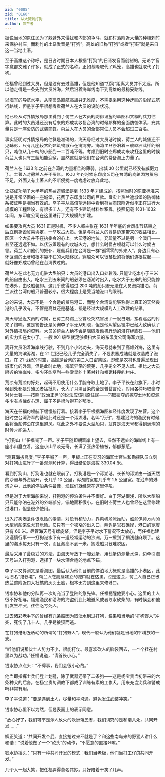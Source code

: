 ```yaml
---
aid: "0005"
zid: "0160"
title: 从大员到打狗
author: 吹牛者
---
```


据说当地的原住民为了躲避外来侵扰和内部的争斗，就在村落附近大量的种植刺竹来保护村庄，而刺竹的土语发音是“打狗”。高雄的旧称“打狗”或者“打鼓”就是来自这一当地土语。

至于高雄这个称呼，是日占时期日本人根据“打狗”的日语发音而创制的。无论字音字意都文雅了许多，就成了正式的名称。正如基隆取代了鸡笼，高雄也就取代了打狗。

任福曾经到过大员，但是没有去过高雄，但是他知道“打狗”距离大员并不太远。所以他走得是一条先到大员外海，然后沿着海岸线南下到高雄的最稳妥路线。

以海军的导航水平，从南澳岛直航高雄并无难度，不需要采用这种迂回的沿岸式航行路线，但是李子平很想看看荷兰人在大员的设防状况。

他已经从对外情报局那里得到了荷兰人在大员的防御设施的草图和大概的兵力估算。此时的大员港还没有后来的郑成功收复台湾的时候那样的全面防御体系，充其量只是一座设防的武装商馆。荷兰人在大员的全部常住人员不会超过三百名。

事实证明对外情报局的估算是准确的，海天号经过大员港时候，荷兰人的城堡还不见踪影，只有几座较大的建筑物散布在海湾旁。海湾里只停泊着三艘欧洲式样的船只，吨位从几十吨的小船到一二百吨不等。考虑到旧时空郑成功来攻打这里的时候荷兰人也只有三艘船能迎敌，显然这就是他们在台湾的常备海上力量了。

荷兰人在 1633 年之前在台湾的力量相当的薄弱。出城 30 公里就已经没有威慑力了。土著人对荷兰人并不买账。1630 年的时候东印度公司在台湾的商馆因为贸易不足，外面又有土著人的不断侵扰一度考虑过放弃此地。

让郑成功啃了大半年的热兰遮城堡是到 1633 年才建成的，按照当时的东亚标准来说是非常坚固的一座城堡，花费了东印度公司的巨款。事实上热兰遮城堡的防御体系被证明是相当有效的。李子平从高倍望远镜中看到荷兰商馆附近似乎正在进行大规模的工程建设，有很多工人，还有不少建筑材料堆积着。按照记载 1631-1632 年间，东印度公司在这里进行了大规模的扩建。

如果要攻克大员 1631 正是时机，不少人都主张在 1631 年年底的台风季节结束之后立刻撕毁贸易协定，一举攻占大员。但是与荷兰人的贸易协定带来的收益相比，区区一个大员并不在执委会的心上。大员港的地位，充其量不过是另一个澳门——甚至还远远不如。以伏波军现有的攻城火力，想什么时候占领就可以什么时候占领。荷兰人和他们的奴仆、雇佣兵们在台湾是一群“孤零零的外来人”，身边只有心怀叵测的土著和根本靠不住的大陆移民。穿越众可以很轻松的将他们连根拔起——就好像郑成功曾经在台湾做过的。

荷兰人在此也无力屯驻大型船只：大员的港口出入口处较浅. 只能让吃水小于三米的船自由出入，吃水三到五米间的船必须在涨潮时出入，吃水大于五米的船只能停在港外，由驳船装卸。这几乎使得超过 200 吨的船只都无法在大员港内锚泊。荷兰派往台湾的船只普遍较小，很大程度上是受当地港口的限制。

总的来说，大员不是一个合适的贸易港口，而整个台湾岛能够称得上真正的天然良港的几乎没有，不管是高雄还是基隆，都是经过大规模的人工改建的结果。

海天号逼近大员的时候，在荷兰商馆上空曾经突然冒出了一股白烟，接着远远的传来了炮响。这是警告还是问询李子平无从知晓，但是他从望远镜中已经大致确认了对外情报局的资料。大员的荷兰人绝不会是阻碍发动机行动的潜在绊脚石——他们的实力实在太小了。一艘 901 级型就足够横扫大员的东印度公司海军力量。

离开大员沿着海岸线行驶，不到几个小时功夫，海天号就来到了高雄外海，这里有大量的海滨泻湖，在 21 世纪已经几乎完全消失了，不是淤塞成陆就是改造成了港口。在 21 世纪的时空，高雄是台湾的第二人口密集区，即使是农村也普遍呈现出城市化的外观，但是此时此地，海滨异常的荒芜，几乎完全不见人烟。相比之大员附近的海岸线，多少还能见到一些零星的土著村社和福建移民的村庄。

荒凉有荒凉的好处，起码不用使用什么手腕夺取土地了。李子平长在红旗下，小时候到处都是对殖民者猛批判，长大了耳渲目染的全是普世言论，对用各种巧取豪夺对付土著——按照“政治正确”的说法应该叫原住民——巧取豪夺的掠夺土地和资源多少有点愧疚心理，属于不是很放得开的那类。

海天在任福的领航下缓慢航行着。接着李子平根据海图和经纬度发现了左营。这个旧时空台湾海军的基地此时还是一个泻湖港，名叫“万丹”，福建沿海的渔民有时候会将渔船停泊在这里避风。除此之外不要说大型船只，就算是海天号都得到满潮的时候才能进入。

“打狗山！”任福喊了一声。李子平随即朝着岸上望去，果然不远处的海岸线上有一座小山矗立着，这座小山平淡无奇，长满了亚热带植被，郁郁葱葱。

“测算海拔高度。”李子平喊了一声，甲板上正在实习的海军士官生和勘探队员立刻对打狗山进行了一番观测和计算，得出结论是海拔 330.04 米。

看到打狗山，打狗港也就在眼前了。打狗港是一个泻湖港。长长的泻湖由一道天然的沙洲与外海隔开，长几乎 10 公里，泻湖的宽度几乎有 1.5 公里宽。在沿岸的港湾之中，此地的停泊条件最佳，渔民们就经常在这里停船。

但是对于大型海船来说，打狗港的停泊条件并不很好。由于泻湖很浅，所以大型船只只能停泊在港外的外端部分，锚地面积很小。在旧时空荷兰人也曾经在这里修建过港口，但是很少使用。

进入打狗港是件很危险的事情，对没有机动力，靠风帆潮流推动，船舵保持方向的大型帆船来说尤其危险。它只有一个狭窄的出入口，两边是岩石礁岸，港口的宽度只有 60 米。尽管海天号有螺旋桨，但是李子平对水下情况不太放心，而任福也建议谨慎行事——打狗港水下有一道经常运动的沙洲，万一擦到了搁浅就麻烦了。这里的潮水每天只有一次，而且潮高不到一米。搁浅船只很难脱困。

最后采用了最稳妥的方法，由海天号放下一艘划艇，用划艇边测量水深，边牵引海天号进入打狗港，选择了一块水深合适的地点下锚。

李子平又算测又是看海图，最后认为他们目前的停泊地大概就是高雄的小港区，此地旧名“港仔墘”，荷兰人在高雄建立的港口就在这里。但是这会，荷兰人自己正被热兰遮附近四大社搞的灰头土脸，根本无力到这里来修港口。

钱水协和他的分队再一次的充当了登陆的急先锋。任福提醒他要小心。这里的土人很不好相与。福建渔民和沿海的海盗们到此地避风或者取水砍柴的，有时候会和他们发生冲突，往往吃亏死人。

过去诸彩老手下的曾经有几条船因为取淡水到过打狗，结果和当地的“打狗野人”冲突，死伤了几十人。几乎是狼狈而逃。

在打狗港附近活动的所谓的“打狗野人”，现代一般认为他们就是当地的平埔族的一支。

“听他们说那伙土人势力不小，很能打仗。最喜欢砍人的脑袋回去，一个个挂在村里以为战功。”任福说道，“请首长小心。”

钱水协点点头：“不碍事，我们会很小心的。”

他当即指挥士兵们登上划艇，除了武器还带了二条狗——这是杨宝贵当初带来的六条种犬的后裔。在杨宝贵的调教下都成了训练有素的工作犬，用来充当尖兵和警戒哨非常有用。

李子平说道：“要是遇到土人，尽量和平沟通。避免发生武装冲突。”

钱水协心里不以为然，但是表面上的表示同意。

“放心好了，我们可不是杀人放火的欧洲殖民者，我们讲究的是和谐共处，共同开发……”

柳正笑道：“共同开发个屁。直接抢过来不就是了？和这些南岛来的野蛮人讲什么和谐！”说着他做了一个“砍头”的动作，“不愿意的直接咔嚓。”

钱水协摇头：“只有一种共同开发的模式：我们当老板，他们当打工仔的共同开发。”

几个人一起大笑，把任福弄得莫名其妙。只好陪着干笑了几声。
